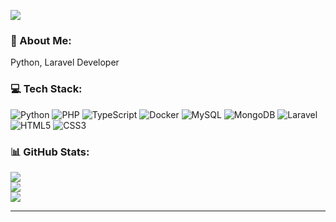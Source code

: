 [![](https://visitcount.itsvg.in/api?id=vict5dev&icon=1&color=2)](https://visitcount.itsvg.in)

### 💫 About Me:
Python, Laravel Developer<br>

### 💻 Tech Stack:
![Python](https://img.shields.io/badge/python-3670A0?style=flat&logo=python&logoColor=ffdd54) ![PHP](https://img.shields.io/badge/php-%23777BB4.svg?style=flat&logo=php&logoColor=white) ![TypeScript](https://img.shields.io/badge/typescript-%23007ACC.svg?style=flat&logo=typescript&logoColor=white) ![Docker](https://img.shields.io/badge/docker-%230db7ed.svg?style=flat&logo=docker&logoColor=white) ![MySQL](https://img.shields.io/badge/mysql-%2300f.svg?style=flat&logo=mysql&logoColor=white) ![MongoDB](https://img.shields.io/badge/MongoDB-%234ea94b.svg?style=flat&logo=mongodb&logoColor=white) ![Laravel](https://img.shields.io/badge/laravel-%23FF2D20.svg?style=flat&logo=laravel&logoColor=white) ![HTML5](https://img.shields.io/badge/html5-%23E34F26.svg?style=flat&logo=html5&logoColor=white) ![CSS3](https://img.shields.io/badge/css3-%231572B6.svg?style=flat&logo=css3&logoColor=white)
### 📊 GitHub Stats:
![](https://github-readme-stats.vercel.app/api?username=vict5dev&theme=radical&hide_border=false&include_all_commits=false&count_private=false)<br/>
![](https://github-readme-streak-stats.herokuapp.com/?user=vict5dev&theme=radical&hide_border=false)<br/>
![](https://github-readme-stats.vercel.app/api/top-langs/?username=vict5dev&theme=radical&hide_border=false&include_all_commits=false&count_private=false&layout=compact)

---
